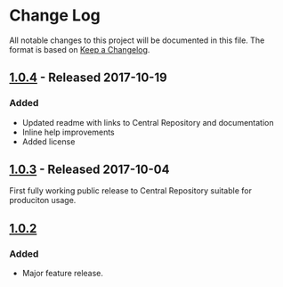 # Change Log
All notable changes to this project will be documented in this file. The format
is based on [Keep a Changelog](http://keepachangelog.com/).

## [1.0.4] - Released 2017-10-19
### Added
- Updated readme with links to Central Repository and documentation
- Inline help improvements
- Added license 

## [1.0.3] - Released 2017-10-04

First fully working public release to Central Repository suitable for produciton usage.

## [1.0.2]
### Added
 - Major feature release.

[1.0.4]: https://github.com/oneops/secrets-cli/compare/1.0.4...1.0.2
[1.0.3]: https://github.com/oneops/secrets-cli/compare/1.0.3...master
[1.0.2]: https://github.com/oneops/secrets-cli/compare/1.0.2...master
[Unreleased]: https://github.com/oneops/secrets-cli/compare/1.0.2...HEAD












